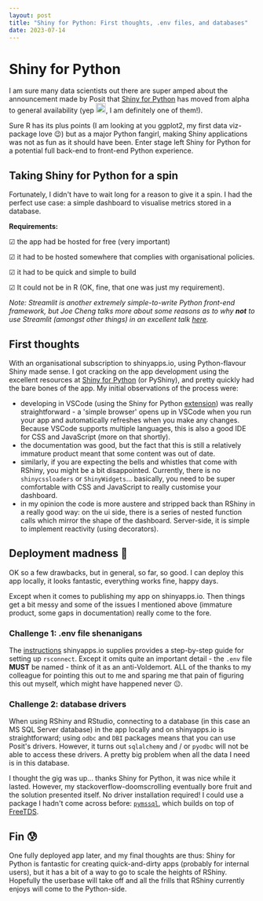 ```yaml
---
layout: post
title: "Shiny for Python: First thoughts, .env files, and databases"
date: 2023-07-14
---
```


# Shiny for Python
I am sure many data scientists out there are super amped about the announcement made by Posit that [Shiny for Python](https://shiny.posit.co/py/) has moved from alpha to general availability (yep <img src="https://media.giphy.com/media/hvRJCLFzcasrR4ia7z/giphy.gif" width="20" height="20" />, I am definitely one of them!).

Sure R has its plus points (I am looking at you ggplot2, my first data viz-package love 😉) but as a major Python fangirl, making Shiny applications was not as fun as it should have been. Enter stage left Shiny for Python for a potential full back-end to front-end Python experience.

## Taking Shiny for Python for a spin
Fortunately, I didn't have to wait long for a reason to give it a spin. I had the perfect use case: a simple dashboard to visualise metrics stored in a database. 

**Requirements:**

&#x2611; the app had be hosted for free (very important)

&#x2611; it had to be hosted somewhere that complies with organisational policies. 

&#x2611; it had to be quick and simple to build

&#x2611; It could not be in R (OK, fine, that one was just my requirement).

*Note: Streamlit is another extremely simple-to-write Python front-end framework, but Joe Cheng talks more about some reasons as to why **not** to use Streamlit (amongst other things) in an excellent talk [here](https://www.youtube.com/watch?v=ijRBbtT2tgc).* 

## First thoughts

With an organisational subscription to shinyapps.io, using Python-flavour Shiny made sense. I got cracking on the app development using the excellent resources at [Shiny for Python](https://shiny.posit.co/py/docs/overview.html) (or PyShiny), and pretty quickly had the bare bones of the app. My initial observations of the process were:
- developing in VSCode (using the Shiny for Python [extension](https://marketplace.visualstudio.com/items?itemName=Posit.shiny-python)) was really straightforward - a 'simple browser' opens up in VSCode when you run your app and automatically refreshes when you make any changes. Because VSCode supports multiple languages, this is also a good IDE for CSS and JavaScript (more on that shortly).
- the documentation was good, but the fact that this is still a relatively immature product meant that some content was out of date.
- similarly, if you are expecting the bells and whistles that come with RShiny, you might be a bit disappointed. Currently, there is no `shinycssloaders` or `ShinyWidgets`... basically, you need to be super comfortable with CSS and JavaScript to really customise your dashboard.
-  in my opinion the code is more austere and stripped back than RShiny in a really good way: on the ui side, there is a series of nested function calls which mirror the shape of the dashboard. Server-side, it is simple to implement reactivity (using decorators).

## Deployment madness 🚀
OK so a few drawbacks, but in general, so far, so good. I can deploy this app locally, it looks fantastic, everything works fine, happy days. 

Except when it comes to publishing my app on shinyapps.io. Then things get a bit messy and some of the issues I mentioned above (immature product, some gaps in documentation) really come to the fore. 

### Challenge 1: .env file shenanigans
The [instructions](https://docs.posit.co/shinyapps.io/getting-started.html#working-with-shiny-for-python) shinyapps.io supplies provides a step-by-step guide for setting up `rsconnect`. Except it omits quite an important detail - the `.env` file **MUST** be named - think of it as an anti-Voldemort. ALL of the thanks to my colleague for pointing this out to me and sparing me that pain of figuring this out myself, which might have happened never 😐.

### Challenge 2: database drivers
When using RShiny and RStudio, connecting to a database (in this case an MS SQL Server database) in the app locally and on shinyapps.io is straightforward; using `odbc` and `DBI` packages means that you can use Posit's drivers. However, it turns out `sqlalchemy` and / or `pyodbc` will not be able to access these drivers. A pretty big problem when all the data I need is in this database.

I thought the gig was up... thanks Shiny for Python, it was nice while it lasted. However, my stackoverflow-doomscrolling eventually bore fruit and the solution presented itself. No driver installation required! I could use a package I hadn't come across before: [`pymssql`](https://github.com/pymssql/pymssql), which builds on top of [FreeTDS](http://www.freetds.org). 

## Fin 😰
One fully deployed app later, and my final thoughts are thus: Shiny for Python is fantastic for creating quick-and-dirty apps (probably for internal users), but it has a bit of a way to go to scale the heights of RShiny. Hopefully the userbase will take off and all the frills that RShiny currently enjoys will come to the Python-side. 
